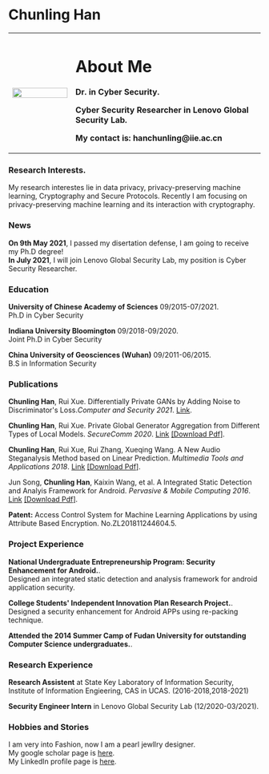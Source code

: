 # Chunling Han

<table border="0">
  <tr>
    <td width="25%">
      <img src="/files/Professional.jpg" width="100%"> 
    </td>
    <td width="75%">
      <h1>About Me</h1>
      <p><b>Dr. in Cyber Security.</b></p>
      <p><b>Cyber Security Researcher in Lenovo Global Security Lab.</b></p>
      <p><b>My contact is: hanchunling@iie.ac.cn</b></p>
    </td>
    
  </tr>
</table>

### Research Interests.
My research interestes lie in data privacy, privacy-preserving machine learning, Cryptography and Secure Protocols. Recently I am focusing on privacy-preserving machine learning and its interaction with cryptography.


### News
**On 9th May 2021**, I passed my disertation defense, I am going to receive my Ph.D degree!     
**In July 2021**, I will join Lenovo Global Security Lab, my position is Cyber Security Researcher.    


### Education
**University of Chinese Academy of Sciences** 09/2015-07/2021.   
Ph.D in Cyber Security

**Indiana University Bloomington** 09/2018-09/2020.  
Joint Ph.D in Cyber Security

**China University of Geosciences (Wuhan)** 09/2011-06/2015.  
B.S in Information Security


### Publications
**Chunling Han**, Rui Xue. Differentially Private GANs by Adding Noise to Discriminator's Loss._Computer and Security 2021_. [Link][paper1].  

**Chunling Han**, Rui Xue. Private Global Generator Aggregation from Different Types of Local Models. _SecureComm 2020_. [Link][paper2]  <a href = "/file/paper2.pdf">[Download Pdf]</a>.   

**Chunling Han**, Rui Xue, Rui Zhang, Xueqing Wang. A New Audio Steganalysis Method based on Linear Prediction. _Multimedia Tools and Applications 2018_. [Link][paper3] <a href = "/file/paper3.pdf">[Download Pdf]</a>.    

Jun Song, **Chunling Han**, Kaixin Wang, et al. A Integrated Static Detection and Analyis Framework for Android. _Pervasive & Mobile Computing 2016_. [Link][paper4]  <a href = "/file/paper4.pdf">[Download Pdf]</a>.  

**Patent:** Access Control System for Machine Learning Applications by using Attribute Based Encryption. No.ZL201811244604.5.  

### Project Experience
**National Undergraduate Entrepreneurship Program: Security Enhancement for Android.**.  
Designed an integrated static detection and analysis framework for android application security.

**College Students' Independent Innovation Plan Research Project.**.     
Designed a security enhancement for Android APPs using re-packing technique.

**Attended the 2014 Summer Camp of Fudan University for outstanding Computer Science undergraduates.**.  


### Research Experience
**Research Assistent** at State Key Laboratory of Information Security, Institute of Information Engieering, CAS in UCAS. (2016-2018,2018-2021)   

**Security Engineer Intern** in Lenovo Global Security Lab (12/2020-03/2021).

### Hobbies and Stories
I am very into Fashion, now I am a pearl jewllry designer.  
My google scholar page is [here][google scholar].  
My LinkedIn profile page is [here][LinkedIn].   

[google scholar]:https://scholar.google.com/citations?hl=en&user=af0QauAAAAAJ
[LinkedIn]:https://www.linkedin.com/in/chunling-han-104a86212/
[paper1]:https://www.sciencedirect.com/science/article/pii/S0167404821001462
[paper2]:https://link.springer.com/chapter/10.1007%2F978-3-030-63095-9_21
[paper3]:https://link.springer.com/article/10.1007/s11042-017-5123-x
[paper4]:https://www.sciencedirect.com/science/article/abs/pii/S1574119216000420
